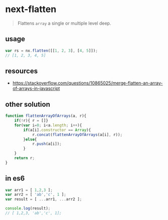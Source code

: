 # next-flatten
> Flattens `array` a single or multiple level deep.

## usage
```js
var rs = nx.flatten([[1, 2, 3], [4, 5]]); 
// [1, 2, 3, 4, 5]
```

## resources
+ https://stackoverflow.com/questions/10865025/merge-flatten-an-array-of-arrays-in-javascript

## other solution
```js
function flattenArrayOfArrays(a, r){
    if(!r){ r = []}
    for(var i=0; i<a.length; i++){
        if(a[i].constructor == Array){
            r.concat(flattenArrayOfArrays(a[i], r));
        }else{
            r.push(a[i]);
        }
    }
    return r;
}
```

## in es6
```js
var arr1 = [ 1,2,3 ];
var arr2 = [ 'ab','c', 1 ];
var result = [ ...arr1, ...arr2 ];

console.log(result);
// [ 1,2,3, 'ab','c', 1];
```
